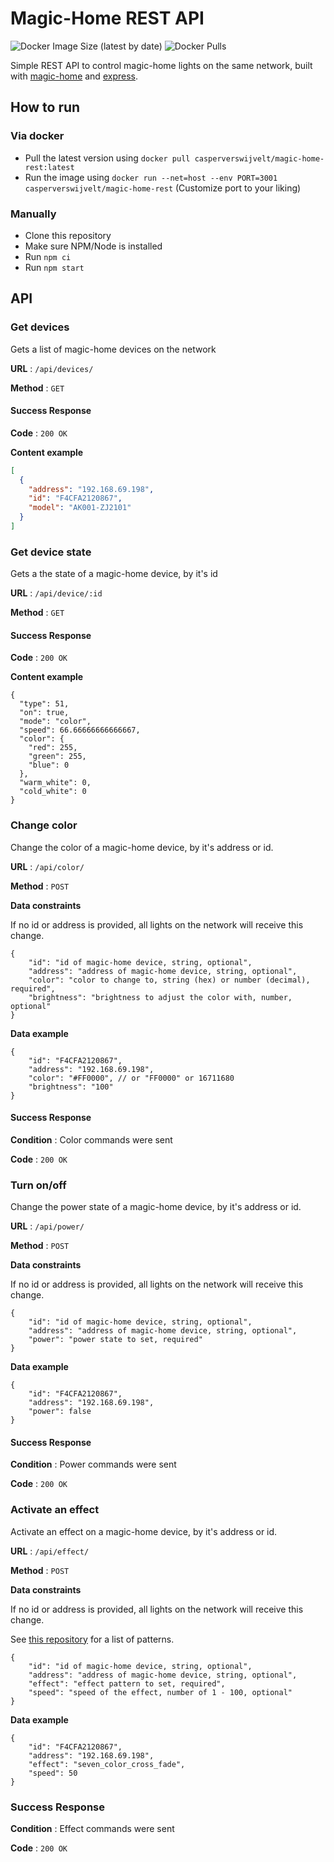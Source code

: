 
# Magic-Home REST API

![Docker Image Size (latest by date)](https://img.shields.io/docker/image-size/casperverswijvelt/magic-home-rest) ![Docker Pulls](https://img.shields.io/docker/pulls/casperverswijvelt/magic-home-rest)

Simple REST API to control magic-home lights on the same network, built with [magic-home](https://github.com/jangxx/node-magichome) and [express](https://expressjs.com/).

## How to run

### Via docker

- Pull the latest version using  `docker pull casperverswijvelt/magic-home-rest:latest`
- Run the image using `docker run --net=host --env PORT=3001 casperverswijvelt/magic-home-rest` (Customize port to your liking)

### Manually

- Clone this repository
- Make sure NPM/Node is installed
- Run `npm ci`
- Run `npm start`

## API

### Get devices

Gets a list of magic-home devices on the network

**URL** : `/api/devices/`

**Method** : `GET`

#### Success Response

**Code** : `200 OK`

**Content example**

```json
[
  {
    "address": "192.168.69.198",
    "id": "F4CFA2120867",
    "model": "AK001-ZJ2101"
  }
]
```

### Get device state

Gets a the state of a magic-home device, by it's id

**URL** : `/api/device/:id`

**Method** : `GET`

#### Success Response

**Code** : `200 OK`

**Content example**

```json5
{
  "type": 51,
  "on": true,
  "mode": "color",
  "speed": 66.66666666666667,
  "color": {
    "red": 255,
    "green": 255,
    "blue": 0
  },
  "warm_white": 0,
  "cold_white": 0
}
```
### Change color

Change the color of a magic-home device, by it's address or id.

**URL** : `/api/color/`

**Method** : `POST`

**Data constraints**

If no id or address is provided, all lights on the network will receive this change.

```json5
{
    "id": "id of magic-home device, string, optional",
    "address": "address of magic-home device, string, optional",
    "color": "color to change to, string (hex) or number (decimal), required",
    "brightness": "brightness to adjust the color with, number, optional"
}
```

**Data example**

```json5
{
    "id": "F4CFA2120867",
    "address": "192.168.69.198",
    "color": "#FF0000", // or "FF0000" or 16711680
    "brightness": "100"
}
```

#### Success Response

**Condition** : Color commands were sent

**Code** : `200 OK`

### Turn on/off

Change the power state of a magic-home device, by it's address or id.

**URL** : `/api/power/`

**Method** : `POST`

**Data constraints**

If no id or address is provided, all lights on the network will receive this change.

```json5
{
    "id": "id of magic-home device, string, optional",
    "address": "address of magic-home device, string, optional",
    "power": "power state to set, required"
}
```

**Data example**

```json5
{
    "id": "F4CFA2120867",
    "address": "192.168.69.198",
    "power": false
}
```

#### Success Response

**Condition** : Power commands were sent

**Code** : `200 OK`

### Activate an effect

Activate an effect on a magic-home device, by it's address or id.

**URL** : `/api/effect/`

**Method** : `POST`

**Data constraints**

If no id or address is provided, all lights on the network will receive this change.

See [this repository](https://github.com/jangxx/node-magichome#built-in-patterns) for a list of patterns.

```json5
{
    "id": "id of magic-home device, string, optional",
    "address": "address of magic-home device, string, optional",
    "effect": "effect pattern to set, required",
    "speed": "speed of the effect, number of 1 - 100, optional"
}
```

**Data example**

```json5
{
    "id": "F4CFA2120867",
    "address": "192.168.69.198",
    "effect": "seven_color_cross_fade",
    "speed": 50
}
```

### Success Response

**Condition** : Effect commands were sent

**Code** : `200 OK`

